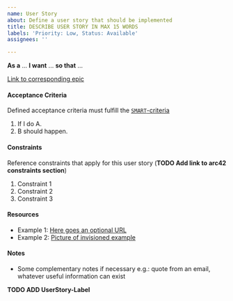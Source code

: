 ```yaml
---
name: User Story
about: Define a user story that should be implemented
title: DESCRIBE USER STORY IN MAX 15 WORDS
labels: 'Priority: Low, Status: Available'
assignees: ''

---
```


**As a** ... 
**I want** ... 
**so that** ... 

[Link to corresponding epic](ADDYOURLINKHERE)

#### Acceptance Criteria ####
Defined acceptance criteria must fulfill the [`SMART`-criteria](https://www.atlassian.com/blog/productivity/how-to-write-smart-goals)

1. If I do A.
2. B should happen.

#### Constraints
Reference constraints that apply for this user story (**TODO Add link to arc42 constraints section**)

1. Constraint 1
2. Constraint 2
3. Constraint 3

#### Resources ####

* Example 1: [Here goes an optional URL]()
* Example 2: [Picture of invisioned example]()

#### Notes ####

* Some complementary notes if necessary e.g.: quote from an email, whatever useful information can exist

**TODO ADD UserStory-Label**
